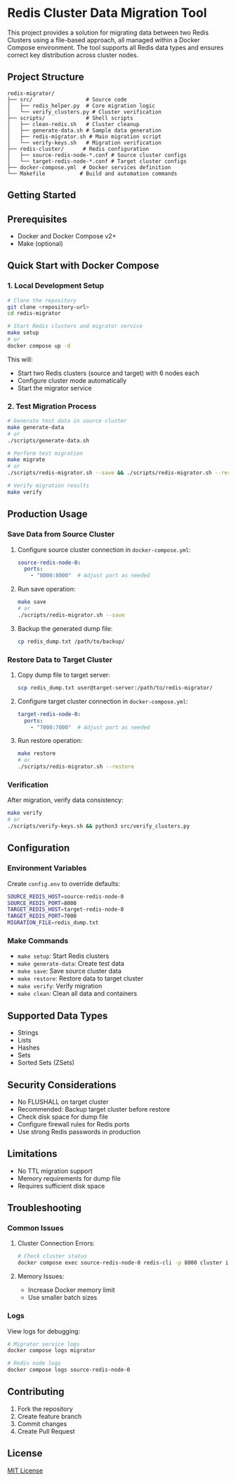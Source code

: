 # Redis Cluster Data Migration Tool

This project provides a solution for migrating data between two Redis Clusters using a file-based approach, all managed within a Docker Compose environment. The tool supports all Redis data types and ensures correct key distribution across cluster nodes.

## Project Structure

```
redis-migrator/
├── src/                 # Source code
│   ├── redis_helper.py  # Core migration logic
│   └── verify_clusters.py # Cluster verification
├── scripts/             # Shell scripts
│   ├── clean-redis.sh   # Cluster cleanup
│   ├── generate-data.sh # Sample data generation
│   ├── redis-migrator.sh # Main migration script
│   └── verify-keys.sh   # Migration verification
├── redis-cluster/      # Redis configuration
│   ├── source-redis-node-*.conf # Source cluster configs
│   └── target-redis-node-*.conf # Target cluster configs
├── docker-compose.yml  # Docker services definition
└── Makefile           # Build and automation commands
```

## Getting Started

## Prerequisites

- Docker and Docker Compose v2+
- Make (optional)

## Quick Start with Docker Compose

### 1. Local Development Setup

```bash
# Clone the repository
git clone <repository-url>
cd redis-migrator

# Start Redis clusters and migrator service
make setup
# or
docker compose up -d
```

This will:
- Start two Redis clusters (source and target) with 6 nodes each
- Configure cluster mode automatically
- Start the migrator service

### 2. Test Migration Process

```bash
# Generate test data in source cluster
make generate-data
# or
./scripts/generate-data.sh

# Perform test migration
make migrate
# or
./scripts/redis-migrator.sh --save && ./scripts/redis-migrator.sh --restore

# Verify migration results
make verify
```

## Production Usage

### Save Data from Source Cluster

1. Configure source cluster connection in `docker-compose.yml`:
   ```yaml
   source-redis-node-0:
     ports:
       - "8000:8000"  # Adjust port as needed
   ```

2. Run save operation:
   ```bash
   make save
   # or
   ./scripts/redis-migrator.sh --save
   ```

3. Backup the generated dump file:
   ```bash
   cp redis_dump.txt /path/to/backup/
   ```

### Restore Data to Target Cluster

1. Copy dump file to target server:
   ```bash
   scp redis_dump.txt user@target-server:/path/to/redis-migrator/
   ```

2. Configure target cluster connection in `docker-compose.yml`:
   ```yaml
   target-redis-node-0:
     ports:
       - "7000:7000"  # Adjust port as needed
   ```

3. Run restore operation:
   ```bash
   make restore
   # or
   ./scripts/redis-migrator.sh --restore
   ```

### Verification

After migration, verify data consistency:
```bash
make verify
# or
./scripts/verify-keys.sh && python3 src/verify_clusters.py
```

## Configuration

### Environment Variables

Create `config.env` to override defaults:
```bash
SOURCE_REDIS_HOST=source-redis-node-0
SOURCE_REDIS_PORT=8000
TARGET_REDIS_HOST=target-redis-node-0
TARGET_REDIS_PORT=7000
MIGRATION_FILE=redis_dump.txt
```

### Make Commands

- `make setup`: Start Redis clusters
- `make generate-data`: Create test data
- `make save`: Save source cluster data
- `make restore`: Restore data to target cluster
- `make verify`: Verify migration
- `make clean`: Clean all data and containers

## Supported Data Types

- Strings
- Lists
- Hashes
- Sets
- Sorted Sets (ZSets)

## Security Considerations

- No FLUSHALL on target cluster
- Recommended: Backup target cluster before restore
- Check disk space for dump file
- Configure firewall rules for Redis ports
- Use strong Redis passwords in production

## Limitations

- No TTL migration support
- Memory requirements for dump file
- Requires sufficient disk space

## Troubleshooting

### Common Issues

1. Cluster Connection Errors:
   ```bash
   # Check cluster status
   docker compose exec source-redis-node-0 redis-cli -p 8000 cluster info
   ```

2. Memory Issues:
   - Increase Docker memory limit
   - Use smaller batch sizes

### Logs

View logs for debugging:
```bash
# Migrator service logs
docker compose logs migrator

# Redis node logs
docker compose logs source-redis-node-0
```

## Contributing

1. Fork the repository
2. Create feature branch
3. Commit changes
4. Create Pull Request

## License

[MIT License](LICENSE)